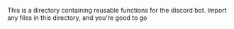 This is a directory containing reusable functions for the discord bot. Import any files in this directory, and you're good to go